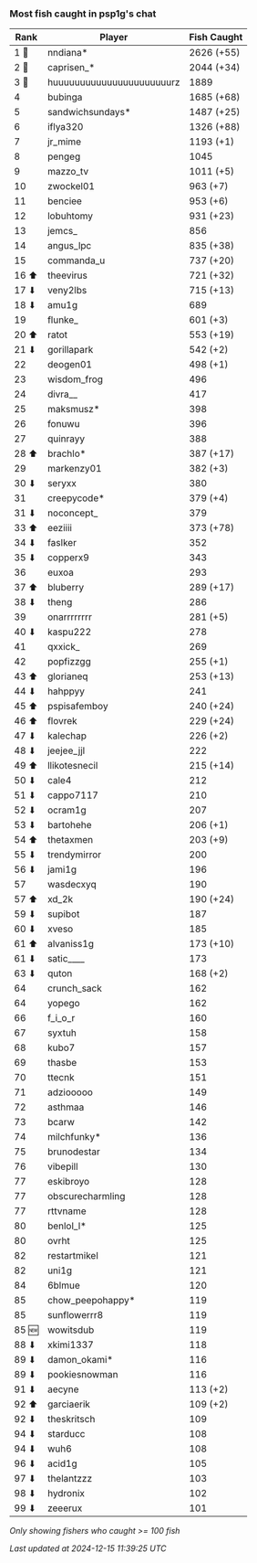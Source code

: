 ### Most fish caught in psp1g's chat
| Rank | Player | Fish Caught |
|------|--------|-----------|
| 1 🥇  | nndiana*  | 2626 (+55) |
| 2 🥈  | caprisen_*  | 2044 (+34) |
| 3 🥉  | huuuuuuuuuuuuuuuuuuuuuurz  | 1889 |
| 4  | bubinga  | 1685 (+68) |
| 5  | sandwichsundays*  | 1487 (+25) |
| 6  | iflya320  | 1326 (+88) |
| 7  | jr_mime  | 1193 (+1) |
| 8  | pengeg  | 1045 |
| 9  | mazzo_tv  | 1011 (+5) |
| 10  | zwockel01  | 963 (+7) |
| 11  | benciee  | 953 (+6) |
| 12  | lobuhtomy  | 931 (+23) |
| 13  | jemcs_  | 856 |
| 14  | angus_lpc  | 835 (+38) |
| 15  | commanda_u  | 737 (+20) |
| 16 ⬆ | theevirus  | 721 (+32) |
| 17 ⬇ | veny2lbs  | 715 (+13) |
| 18 ⬇ | amu1g  | 689 |
| 19  | flunke_  | 601 (+3) |
| 20 ⬆ | ratot  | 553 (+19) |
| 21 ⬇ | gorillapark  | 542 (+2) |
| 22  | deogen01  | 498 (+1) |
| 23  | wisdom_frog  | 496 |
| 24  | divra__  | 417 |
| 25  | maksmusz*  | 398 |
| 26  | fonuwu  | 396 |
| 27  | quinrayy  | 388 |
| 28 ⬆ | brachlo*  | 387 (+17) |
| 29  | markenzy01  | 382 (+3) |
| 30 ⬇ | seryxx  | 380 |
| 31  | creepycode*  | 379 (+4) |
| 31 ⬇ | noconcept_  | 379 |
| 33 ⬆ | eeziiii  | 373 (+78) |
| 34 ⬇ | faslker  | 352 |
| 35 ⬇ | copperx9  | 343 |
| 36  | euxoa  | 293 |
| 37 ⬆ | bluberry  | 289 (+17) |
| 38 ⬇ | theng  | 286 |
| 39  | onarrrrrrrr  | 281 (+5) |
| 40 ⬇ | kaspu222  | 278 |
| 41  | qxxick_  | 269 |
| 42  | popfizzgg  | 255 (+1) |
| 43 ⬆ | glorianeq  | 253 (+13) |
| 44 ⬇ | hahppyy  | 241 |
| 45 ⬆ | pspisafemboy  | 240 (+24) |
| 46 ⬆ | flovrek  | 229 (+24) |
| 47 ⬇ | kalechap  | 226 (+2) |
| 48 ⬇ | jeejee_jjl  | 222 |
| 49 ⬆ | llikotesnecil  | 215 (+14) |
| 50 ⬇ | cale4  | 212 |
| 51 ⬇ | cappo7117  | 210 |
| 52 ⬇ | ocram1g  | 207 |
| 53 ⬇ | bartohehe  | 206 (+1) |
| 54 ⬆ | thetaxmen  | 203 (+9) |
| 55 ⬇ | trendymirror  | 200 |
| 56 ⬇ | jami1g  | 196 |
| 57  | wasdecxyq  | 190 |
| 57 ⬆ | xd_2k  | 190 (+24) |
| 59 ⬇ | supibot  | 187 |
| 60 ⬇ | xveso  | 185 |
| 61 ⬆ | alvaniss1g  | 173 (+10) |
| 61 ⬇ | satic____  | 173 |
| 63 ⬇ | quton  | 168 (+2) |
| 64  | crunch_sack  | 162 |
| 64  | yopego  | 162 |
| 66  | f_i_o_r  | 160 |
| 67  | syxtuh  | 158 |
| 68  | kubo7  | 157 |
| 69  | thasbe  | 153 |
| 70  | ttecnk  | 151 |
| 71  | adziooooo  | 149 |
| 72  | asthmaa  | 146 |
| 73  | bcarw  | 142 |
| 74  | milchfunky*  | 136 |
| 75  | brunodestar  | 134 |
| 76  | vibepill  | 130 |
| 77  | eskibroyo  | 128 |
| 77  | obscurecharmling  | 128 |
| 77  | rttvname  | 128 |
| 80  | benlol_l*  | 125 |
| 80  | ovrht  | 125 |
| 82  | restartmikel  | 121 |
| 82  | uni1g  | 121 |
| 84  | 6blmue  | 120 |
| 85  | chow_peepohappy*  | 119 |
| 85  | sunflowerrr8  | 119 |
| 85 🆕 | wowitsdub  | 119 |
| 88 ⬇ | xkimi1337  | 118 |
| 89 ⬇ | damon_okami*  | 116 |
| 89 ⬇ | pookiesnowman  | 116 |
| 91 ⬇ | aecyne  | 113 (+2) |
| 92 ⬆ | garciaerik  | 109 (+2) |
| 92 ⬇ | theskritsch  | 109 |
| 94 ⬇ | starducc  | 108 |
| 94 ⬇ | wuh6  | 108 |
| 96 ⬇ | acid1g  | 105 |
| 97 ⬇ | thelantzzz  | 103 |
| 98 ⬇ | hydronix  | 102 |
| 99 ⬇ | zeeerux  | 101 |

_Only showing fishers who caught >= 100 fish_

_Last updated at 2024-12-15 11:39:25 UTC_